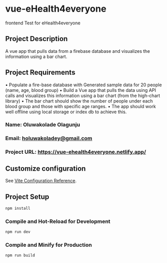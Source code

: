# vue-eHealth4everyone
frontend Test for eHealth4everyone
## Project Description
A vue app that pulls data from a firebase database and visualizes the information using a bar chart.

## Project Requirements
•	Populate a fire-base database with Generated sample data for 20 people (name, age, blood group)
•	Build a Vue app that pulls the data using API calls and visualizes this information using a bar chart (from the high-chart library)
•	The bar chart should show the number of people under each blood group and those with specific age ranges.
•	The app should work well offline using local storage or index db to achieve this.

### Name: Oluwakolade Olagunju
### Email: holuwakoladey@gmail.com

### Project URL: https://vue-ehealth4everyone.netlify.app/

## Customize configuration

See [Vite Configuration Reference](https://vitejs.dev/config/).

## Project Setup

```sh
npm install
```

### Compile and Hot-Reload for Development

```sh
npm run dev
```

### Compile and Minify for Production

```sh
npm run build
```

